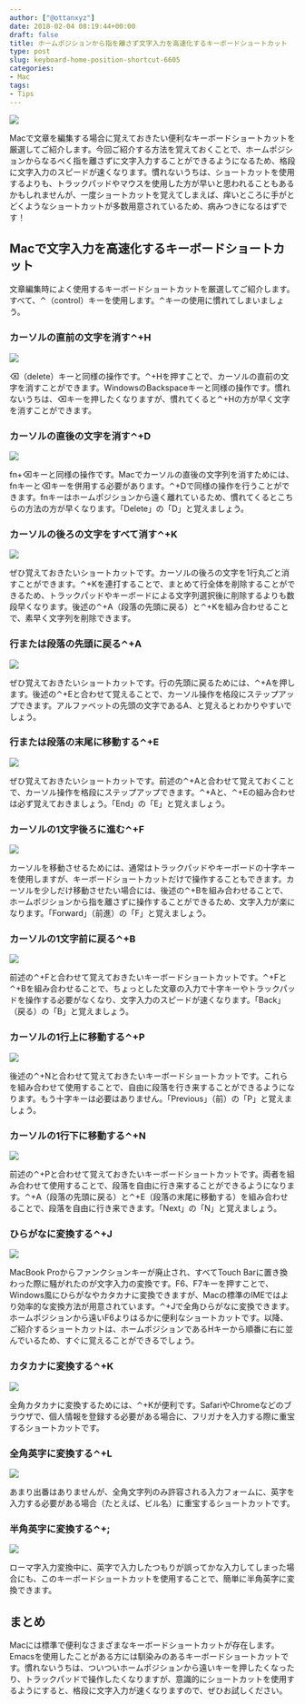 ```yaml
---
author: ["@ottanxyz"]
date: 2018-02-04 08:19:44+00:00
draft: false
title: ホームポジションから指を離さず文字入力を高速化するキーボードショートカット
type: post
slug: keyboard-home-position-shortcut-6605
categories:
- Mac
tags:
- Tips
---
```


![](/uploads/2018/02/180204-5a76b5b628a72.jpg)

Macで文章を編集する場合に覚えておきたい便利なキーボードショートカットを厳選してご紹介します。今回ご紹介する方法を覚えておくことで、ホームポジションからなるべく指を離さずに文字入力することができるようになるため、格段に文字入力のスピードが速くなります。慣れないうちは、ショートカットを使用するよりも、トラックパッドやマウスを使用した方が早いと思われることもあるかもしれませんが、一度ショートカットを覚えてしまえば、痒いところに手がとどくようなショートカットが多数用意されているため、病みつきになるはずです！

## Macで文字入力を高速化するキーボードショートカット

文章編集時によく使用するキーボードショートカットを厳選してご紹介します。すべて、⌃（control）キーを使用します。⌃キーの使用に慣れてしまいましょう。

### カーソルの直前の文字を消す⌃+H

![](/uploads/2018/02/180204-5a76b5c1dcdd2.gif)

⌫（delete）キーと同様の操作です。⌃+Hを押すことで、カーソルの直前の文字を消すことができます。WindowsのBackspaceキーと同様の操作です。慣れないうちは、⌫キーを押したくなりますが、慣れてくると⌃+Hの方が早く文字を消すことができます。

### カーソルの直後の文字を消す⌃+D

![](/uploads/2018/02/180204-5a76b5cdb1b01.gif)

fn+⌫キーと同様の操作です。Macでカーソルの直後の文字列を消すためには、fnキーと⌫キーを併用する必要があります。⌃+Dで同様の操作を行うことができます。fnキーはホームポジションから遠く離れているため、慣れてくるとこちらの方法の方が早くなります。「Delete」の「D」と覚えましょう。

### カーソルの後ろの文字をすべて消す⌃+K

![](/uploads/2018/02/180204-5a76b5d403a31.gif)

ぜひ覚えておきたいショートカットです。カーソルの後ろの文字を1行丸ごと消すことができます。⌃+Kを連打することで、まとめて行全体を削除することができるため、トラックパッドやキーボードによる文字列選択後に削除するよりも数段早くなります。後述の⌃+A（段落の先頭に戻る）と⌃+Kを組み合わせることで、素早く文字列を削除できます。

### 行または段落の先頭に戻る⌃+A

![](/uploads/2018/02/180204-5a76b5dac86f0.gif)

ぜひ覚えておきたいショートカットです。行の先頭に戻るためには、⌃+Aを押します。後述の⌃+Eと合わせて覚えることで、カーソル操作を格段にステップアップできます。アルファベットの先頭の文字であるA、と覚えるとわかりやすいでしょう。

### 行または段落の末尾に移動する⌃+E

![](/uploads/2018/02/180204-5a76b5e196a6a.gif)

ぜひ覚えておきたいショートカットです。前述の⌃+Aと合わせて覚えておくことで、カーソル操作を格段にステップアップできます。⌃+Aと、⌃+Eの組み合わせは必ず覚えておきましょう。「End」の「E」と覚えましょう。

### カーソルの1文字後ろに進む⌃+F

![](/uploads/2018/02/180204-5a76b5e821f87.gif)

カーソルを移動させるためには、通常はトラックパッドやキーボードの十字キーを使用しますが、キーボードショートカットだけで操作することもできます。カーソルを少しだけ移動させたい場合には、後述の⌃+Bを組み合わせることで、ホームポジションから指を離さずに操作することができるため、文字入力が楽になります。「Forward」（前進）の「F」と覚えましょう。

### カーソルの1文字前に戻る⌃+B

![](/uploads/2018/02/180204-5a76c0ae98636.gif)

前述の⌃+Fと合わせて覚えておきたいキーボードショートカットです。⌃+Fと⌃+Bを組み合わせることで、ちょっとした文章の入力で十字キーやトラックパッドを操作する必要がなくなり、文字入力のスピードが速くなります。「Back」（戻る）の「B」と覚えましょう。

### カーソルの1行上に移動する⌃+P

![](/uploads/2018/02/180204-5a76b5f6debc9.gif)

後述の⌃+Nと合わせて覚えておきたいキーボードショートカットです。これらを組み合わせて使用することで、自由に段落を行き来することができるようになります。もう十字キーは必要はありません。「Previous」（前）の「P」と覚えましょう。

### カーソルの1行下に移動する⌃+N

![](/uploads/2018/02/180204-5a76c17b35e61.gif)

前述の⌃+Pと合わせて覚えておきたいキーボードショートカットです。両者を組み合わせて使用することで、段落を自由に行き来することができるようになります。⌃+A（段落の先頭に戻る）と⌃+E（段落の末尾に移動する）を組み合わせることで、段落を自由に行き来できます。「Next」の「N」と覚えましょう。

### ひらがなに変換する⌃+J

![](/uploads/2018/02/180204-5a76b60e8ad34.gif)

MacBook Proからファンクションキーが廃止され、すべてTouch Barに置き換わった際に騒がれたのが文字入力の変換です。F6、F7キーを押すことで、Windows風にひらがなやカタカナに変換できますが、Macの標準のIMEではより効率的な変換方法が用意されています。⌃+Jで全角ひらがなに変換できます。ホームポジションから遠いF6よりはるかに便利なショートカットです。以降、ご紹介するショートカットは、ホームポジションであるHキーから順番に右に並んでいるため、すぐに覚えることができるでしょう。

### カタカナに変換する⌃+K

![](/uploads/2018/02/180204-5a76b61798c55.gif)

全角カタカナに変換するためには、⌃+Kが便利です。SafariやChromeなどのブラウザで、個人情報を登録する必要がある場合に、フリガナを入力する際に重宝するショートカットです。

### 全角英字に変換する⌃+L

![](/uploads/2018/02/180204-5a76b6226aa95.gif)

あまり出番はありませんが、全角文字列のみ許容される入力フォームに、英字を入力する必要がある場合（たとえば、ビル名）に重宝するショートカットです。

### 半角英字に変換する⌃+;

![](/uploads/2018/02/180204-5a76b62a6ba97.gif)

ローマ字入力変換中に、英字で入力したつもりが誤ってかな入力してしまった場合にも、このキーボードショートカットを使用することで、簡単に半角英字に変換できます。

## まとめ

Macには標準で便利なさまざまなキーボードショートカットが存在します。Emacsを使用したことがある方には馴染みのあるキーボードショートカットです。慣れないうちは、ついついホームポジションから遠いキーを押したくなったり、トラックパッドで操作したくなりますが、意識的にショートカットを使用するようにすると、格段に文字入力が速くなりますので、ぜひお試しください。
